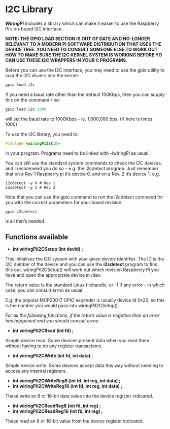# I2C Library

***WiringPi*** includes a library which can make it easier to use the Raspberry Pi’s on-board I2C interface.

**NOTE: THE GPIO LOAD SECTION IS OUT OF DATE AND NO-LONGER RELEVANT TO A MODERN Pi SOFTWARE DISTRIBUTION THAT USES THE DEVICE TREE. YOU NEED TO CONSULT SOMEONE ELSE TO WORK OUT HOW TO MAKE SURE THE I2C KERNEL SYSTEM IS WORKING BEFORE YO CAN USE THESE I2C WRAPPERS IN YOUR C PROGRAMS.**

Before you can use the I2C interface, you may need to use the gpio utility to load the I2C drivers into the kernel:

```c
gpio load i2c
```

If you need a baud rate other than the default 100Kbps, then you can supply this on the command-line:

```c
gpio load i2c 1000
```

will set the baud rate to 1000Kbps – ie. 1,000,000 bps. (K here is times 1000)

To use the I2C library, you need to:

```c
#include <wiringPiI2C.h>
```

in your program. Programs need to be linked with -lwiringPi as usual.

You can still use the standard system commands to check the I2C devices, and I recommend you do so – e.g. the i2cdetect program. Just remember that on a Rev 1 Raspberry pi it’s device 0, and on a Rev. 2 it’s device 1. e.g.

```shell
i2cdetect -y 0 # Rev 1
i2cdetect -y 1 # Rev 2
```

Note that you can use the gpio command to run the i2cdetect command for you with the correct parameters for your board revision:

```shell
gpio i2cdetect
```

is all that’s needed.

## Functions available

- **int wiringPiI2CSetup (int devId) ;**

This initialises the I2C system with your given device identifier. The ID is the I2C number of the device and you can use the **i2cdetect** program to find this out. wiringPiI2CSetup() will work out which revision Raspberry Pi you have and open the appropriate device in /dev.

The return value is the standard Linux filehandle, or -1 if any error – in which case, you can consult errno as usual.

E.g. the popular MCP23017 GPIO expander is usually device Id 0x20, so this is the number you would pass into wiringPiI2CSetup().

*For all the following functions, if the return value is negative then an error has happened and you should consult errno.*

- **int wiringPiI2CRead (int fd) ;**

Simple device read. Some devices present data when you read them without having to do any register transactions.

- **int wiringPiI2CWrite (int fd, int data) ;**

Simple device write. Some devices accept data this way without needing to access any internal registers.

- **int wiringPiI2CWriteReg8 (int fd, int reg, int data) ;**
- **int wiringPiI2CWriteReg16 (int fd, int reg, int data) ;**

These write an 8 or 16-bit data value into the device register indicated.

- **int wiringPiI2CReadReg8 (int fd, int reg) ;**
- **int wiringPiI2CReadReg16 (int fd, int reg) ;**

These read an 8 or 16-bit value from the device register indicated.